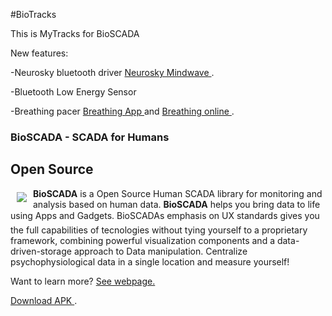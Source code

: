 #BioTracks

This is MyTracks for BioSCADA

New features:

-Neurosky bluetooth driver <a href="http://neurosky.com/"> Neurosky Mindwave </a>.

-Bluetooth Low Energy Sensor

-Breathing pacer <a href="https://play.google.com/store/apps/details?id=me.bioscada.Respirar"> Breathing App </a> and <a href="https://bioscada.me/bsweb/pages/mytracks/index.html"> Breathing online </a>.


### BioSCADA - SCADA for Humans

## Open Source

<a href="https://bioscada.me"><img src="https://bioscada.me/images/logo.png" align="left" hspace="10" vspace="6"></a>

**BioSCADA** is a Open Source Human SCADA library for monitoring and analysis based on human data. **BioSCADA** helps you bring data to life using Apps and Gadgets. BioSCADAs emphasis on UX standards gives you the full capabilities of tecnologies without tying yourself to a proprietary framework, combining powerful visualization components and a data-driven-storage approach to Data manipulation.
Centralize psychophysiological data in a single location and measure yourself!


Want to learn more? [See webpage.](https://bioscada.me)
 
<a href="https://bioscada.me/bsweb/pages/mytracks/bioTracks-release.apk"> Download APK </a>.

